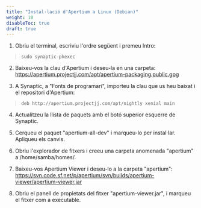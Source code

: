 ```yaml
---
title: "Instal·lació d'Apertium a Linux (Debian)"
weight: 10
disableToc: true
draft: true
---
```

1. Obriu el terminal, escriviu l'ordre següent i premeu Intro:

> ```sudo synaptic-pkexec```

2. Baixeu-vos la clau d'Apertium i deseu-la en una carpeta: https://apertium.projectjj.com/apt/apertium-packaging.public.gpg

3. A Synaptic, a "Fonts de programari", importeu la clau que us heu baixat i el repositori d'Apertium:

> ```deb http://apertium.projectjj.com/apt/nightly xenial main```

4. Actualitzeu la llista de paquets amb el botó superior esquerre de Synaptic.

5. Cerqueu el paquet "apertium-all-dev" i marqueu-lo per instal·lar. Apliqueu els canvis.

6. Obriu l'explorador de fitxers i creeu una carpeta anomenada "apertium" a /home/samba/homes/<elvostreNIU>.

7. Baixeu-vos Apertium Viewer i deseu-lo a la carpeta "apertium": https://svn.code.sf.net/p/apertium/svn/builds/apertium-viewer/apertium-viewer.jar

8. Obriu el panell de propietats del fitxer "apertium-viewer.jar", i marqueu el fitxer com a executable.
